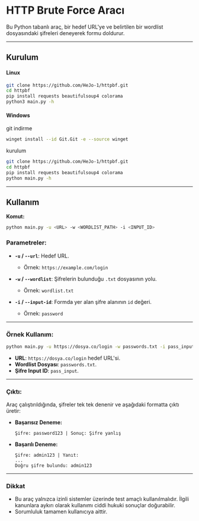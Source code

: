 
# HTTP Brute Force Aracı

Bu Python tabanlı araç, bir hedef URL'ye ve belirtilen bir wordlist dosyasındaki şifreleri deneyerek formu doldurur.

---
## Kurulum
#### Linux
```bash
git clone https://github.com/HeJo-1/httpbf.git
cd httpbf
pip install requests beautifulsoup4 colorama
python3 main.py -h
```
#### Windows
git indirme
```bash
winget install --id Git.Git -e --source winget
```
kurulum
```bash
git clone https://github.com/HeJo-1/httpbf.git
cd httpbf
pip install requests beautifulsoup4 colorama
python main.py -h
```
---

## Kullanım

**Komut:**
```bash
python main.py -u <URL> -w <WORDLIST_PATH> -i <INPUT_ID>
```

### Parametreler:

- **`-u` / `--url`**: Hedef URL. 
  - Örnek: `https://example.com/login`

- **`-w` / `--wordlist`**: Şifrelerin bulunduğu `.txt` dosyasının yolu. 
  - Örnek: `wordlist.txt`

- **`-i` / `--input-id`**: Formda yer alan şifre alanının `id` değeri. 
  - Örnek: `password`

---

### Örnek Kullanım:

```bash
python main.py -u https://dosya.co/login -w passwords.txt -i pass_input
```

- **URL**: `https://dosya.co/login` hedef URL'si.
- **Wordlist Dosyası**: `passwords.txt`.
- **Şifre Input ID**: `pass_input`.

---

### Çıktı:

Araç çalıştırıldığında, şifreler tek tek denenir ve aşağıdaki formatta çıktı üretir:

- **Başarısız Deneme:**
  ```
  Şifre: password123 | Sonuç: Şifre yanlış
  ```

- **Başarılı Deneme:**
  ```
  Şifre: admin123 | Yanıt: 
  ...
  Doğru şifre bulundu: admin123
  ```

---

### Dikkat

- Bu araç yalnızca izinli sistemler üzerinde test amaçlı kullanılmalıdır. İlgili kanunlara aykırı olarak kullanımı ciddi hukuki sonuçlar doğurabilir.
- Sorumluluk tamamen kullanıcıya aittir.
